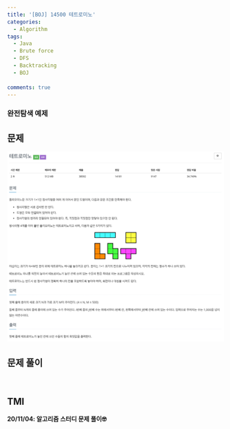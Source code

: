 ```yaml
---
title: '[BOJ] 14500 테트로미노'
categories:
  - Algorithm
tags:
  - Java
  - Brute force
  - DFS
  - Backtracking
  - BOJ

comments: true 
---
```

### 완전탐색 예제

## 문제
 <a href="/assets/images/BOJ14500.png"><img src="/assets/images/BOJ14500.png"></a>
 <br/>

## 문제 풀이
<script src="https://gist.github.com/kyeahen/c4a41f52948dc549d45b3d76994080e4.js"></script>
<br/>

## TMI

**20/11/04: 알고리즘 스터디 문제 풀이🤓**

